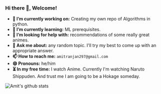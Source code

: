 ### Hi there 👋, Welcome!

<!--
**pandeyxamit/pandeyxamit** is a ✨ _special_ ✨ repository because its `README.md` (this file) appears on your GitHub profile.
-->

- **🔭 I’m currently working on:** Creating my own repo of Algorithms in python.
- **🌱 I’m currently learning:** ML prerequisites.
- **🤔 I’m looking for help with:** recommendations of some really great animes.
- **💬 Ask me about:** any random topic. I'll try my best to come up with an appropriate answer.
- **📫 How to reach me:** `amitranjan297@gmail.com`
- **😄 Pronouns:** he/him
- **⏳ In my free time:** I watch Anime. Currently I'm watching Naruto Shippuden. And trust me I am going to be a Hokage someday.


![Amit's github stats](https://github-readme-stats.vercel.app/api?username=pandeyxamit&show_icons=true&theme=algolia&count_private=true)
